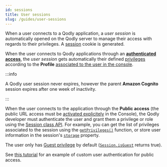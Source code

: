 ```yaml
---
id: sessions
title: User sessions
slug: /guides/user-sessions
---
```


When a user connects to a Qodly application, a *user session* is automatically opened on the Qodly server to manage their access with regards to their privileges. A [session](../SessionClass.md) cookie is generated.

When the user connects to Qodly applications through an [**authenticated access**](../../get-started/access.md#authenticated-access), the *user session* gets automatically their defined [privileges](../../../4DQodlyPro/roles/rolesPrivilegesOverview.md) according to the **Profile** [associated to the user in the console](../../console/userAccountManagement.md#add-new-user). 

:::info

A Qodly user session never expires, however the parent **Amazon Cognito** session expires after one week of inactivity.

:::

When the user connects to the application through the **Public access** (the public URL access must be [activated explicitely](../../console/resourceMonitoring.md#application-access) in the Console), the Qodly developer must authenticate the user and grant them a privilege or role using the [Session class API](../SessionClass.md). For example, you can get the list of privileges associated to the session using the [`getPrivileges()`](../SessionClass.md#getprivileges) function, or store user information in the session's [`storage`](../SessionClass.md#storage) property.

The user only has [Guest privilege](../../../4DQodlyPro/roles/datastorePermissions.md#introducing-the-guest-privilege) by default ([`Session.isGuest`](../SessionClass.md#isguest) returns true).  

See [this tutorial](./login.md) for an example of custom user authentication for public access. 

